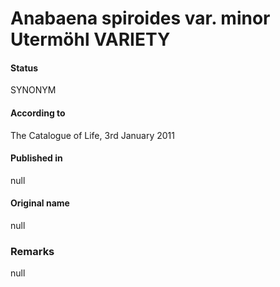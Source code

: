 # Anabaena spiroides var. minor Utermöhl VARIETY

#### Status
SYNONYM

#### According to
The Catalogue of Life, 3rd January 2011

#### Published in
null

#### Original name
null

### Remarks
null